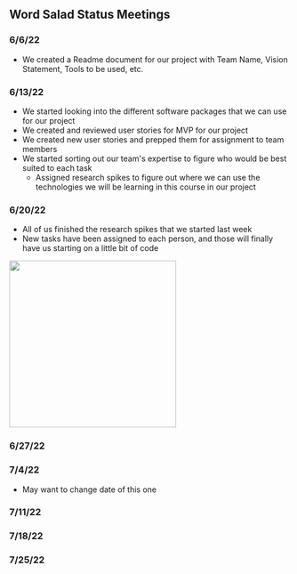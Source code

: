 ## Word Salad Status Meetings ##
### 6/6/22 ###
* We created a Readme document for our project with Team Name, Vision Statement, Tools to be used, etc.

### 6/13/22 ###
* We started looking into the different software packages that we can use for our project
* We created and reviewed user stories for MVP for our project
* We created new user stories and prepped them for assignment to team members
* We started sorting out our team's expertise to figure who would be best suited to each task
  * Assigned research spikes to figure out where we can use the technologies we will be learning in this course in our project

### 6/20/22 ###
* All of us finished the research spikes that we started last week
* New tasks have been assigned to each person, and those will finally have us starting on a little bit of code

<img src="https://user-images.githubusercontent.com/105689655/174692326-ff4cb1bb-f405-45a3-aeba-3564b7c7a429.png" width="300">


### 6/27/22 ###

### 7/4/22 ### 
* May want to change date of this one

### 7/11/22 ###

### 7/18/22 ###

### 7/25/22 ###
